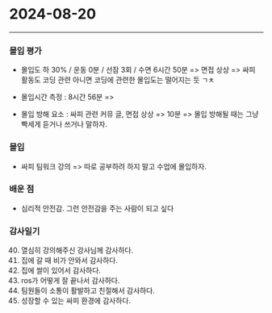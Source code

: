 # 2024-08-20

---

### 몰입 평가
- 몰입도 하 30% / 운동  0분 / 선잠 3회 / 수면 6시간 50분 
 => 면접 상상
 => 싸피 활동도 코딩 관련 아니면 코딩에 관련한 몰입도는 떨어지는 듯 ㄱㅊ

- 몰입시간 측정 : 8시간 56분
 => 

- 몰입 방해 요소 : 싸피 관련 커뮤 글, 면접 상상
 => 10분
 => 몰입 방해될 때는 그냥 빡세게 듣거나 쓰거나 말하자.

### 몰입
- 싸피 팀워크 강의 => 따로 공부하려 하지 말고 수업에 몰입하자.



### 배운 점
- 심리적 안전감. 그런 안전감을 주는 사람이 되고 싶다

### 감사일기
40. 열심히 강의해주신 강사님께 감사하다.
41. 집에 갈 때 비가 안와서 감사하다.
42. 집에 쌀이 있어서 감사하다.
43. ros가 어떻게 잘 끝나서 감사하다.
44. 팀원들이 소통이 활발하고 친절해서 감사하다.
45. 성장할 수 있는 싸피 환경에 감사하다.



  
